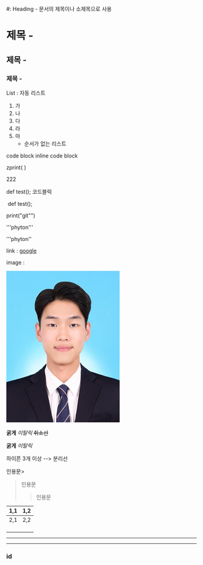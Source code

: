 #: Heading - 문서의 제목이나 소제목으로 사용

# 제목 - #

## 제목 - ##

### 제목 - ###

List : 자동 리스트

1. 가
2. 나
3. 다
4. 라
5. 마
   - 순서가 없는 리스트

code block inline code block

zprint( )

222

def test(); 코드블럭

​	def test();

print("git"")

'''phyton'''

'''phyton''



link : [google](https://www.google.com)

image :

![string](test.assets/%EC%9D%B4%EC%83%81%ED%83%9D.jpg)

**굵게** *이탈릭*  ~~취소선~~ 

__굵게__ _이탈릭_ 

하이픈 3개 이상 --> 분리선

인용문>

> 인용문
>
> >
> >
> >인용문

| 1,1  | 1,2  |
| ---- | ---- |
| 2,1  | 2,2  |
|      |      |
|      |      |
|      |      |
|      |      |

---

---

### id

